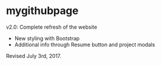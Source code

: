 # mygithubpage

v2.0: Complete refresh of the website
  - New styling with Bootstrap
  - Additional info through Resume button and project modals

Revised July 3rd, 2017.
